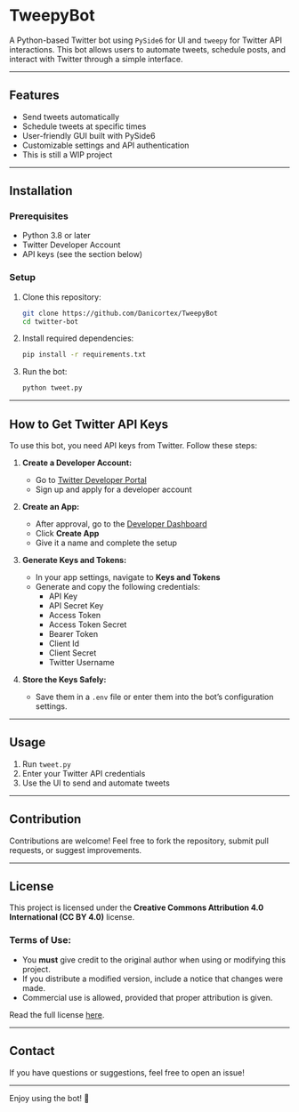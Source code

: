 # TweepyBot

A Python-based Twitter bot using `PySide6` for UI and `tweepy` for Twitter API interactions. This bot allows users to automate tweets, schedule posts, and interact with Twitter through a simple interface.

---

## Features
- Send tweets automatically
- Schedule tweets at specific times
- User-friendly GUI built with PySide6
- Customizable settings and API authentication
- This is still a WIP project 

---

## Installation

### Prerequisites
- Python 3.8 or later
- Twitter Developer Account
- API keys (see the section below)

### Setup
1. Clone this repository:
   ```sh
   git clone https://github.com/Danicortex/TweepyBot
   cd twitter-bot
   ```
2. Install required dependencies:
   ```sh
   pip install -r requirements.txt
   ```
3. Run the bot:
   ```sh
   python tweet.py
   ```

---

## How to Get Twitter API Keys
To use this bot, you need API keys from Twitter. Follow these steps:

1. **Create a Developer Account:**
   - Go to [Twitter Developer Portal](https://developer.twitter.com/)
   - Sign up and apply for a developer account

2. **Create an App:**
   - After approval, go to the [Developer Dashboard](https://developer.twitter.com/en/portal/dashboard)
   - Click **Create App**
   - Give it a name and complete the setup

3. **Generate Keys and Tokens:**
   - In your app settings, navigate to **Keys and Tokens**
   - Generate and copy the following credentials:
     - API Key
     - API Secret Key
     - Access Token
     - Access Token Secret
     - Bearer Token
     - Client Id
     - Client Secret
     - Twitter Username

4. **Store the Keys Safely:**
   - Save them in a `.env` file or enter them into the bot’s configuration settings.

---

## Usage
1. Run `tweet.py`
2. Enter your Twitter API credentials
3. Use the UI to send and automate tweets

---

## Contribution
Contributions are welcome! Feel free to fork the repository, submit pull requests, or suggest improvements.

---

## License
This project is licensed under the **Creative Commons Attribution 4.0 International (CC BY 4.0)** license.

### **Terms of Use:**
- You **must** give credit to the original author when using or modifying this project.
- If you distribute a modified version, include a notice that changes were made.
- Commercial use is allowed, provided that proper attribution is given.

Read the full license [here](https://creativecommons.org/licenses/by/4.0/).

---

## Contact
If you have questions or suggestions, feel free to open an issue!

---

Enjoy using the bot! 🚀
